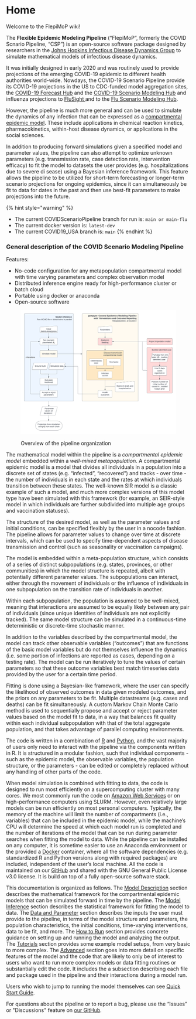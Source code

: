 # Home

Welcome to the FlepiMoP wiki!

The **Flexible Epidemic Modeling Pipeline** (“FlepiMoP”, formerly the COVID Scnario Pipeline, “CSP”) is an open-source software package designed by researchers in the [Johns Hopkins Infectious Disease Dynamics Group](http://www.iddynamics.jhsph.edu/) to simulate mathematical models of infectious disease dynamics.&#x20;

It was initially designed in early 2020 and was routinely used to provide projections of the emerging COVID-19 epidemic to different health authorities world-wide. Nowdays, the COVID-19 Scenario Pipeline provide its COVID-19 projections in the US to CDC-funded model aggregation sites, the [COVID-19 Forecast Hub](https://covid19forecasthub.org/) and the [COVID-19 Scenario Modeling Hub](https://covid19scenariomodelinghub.org/) and influenza projections to [FluSight ](https://www.cdc.gov/flu/weekly/flusight/index.html)and to the [Flu Scenario Modeling Hub](https://fluscenariomodelinghub.org).

However, the pipeline is much more general and can be used to simulate the dynamics of any infection that can be expressed as a [compartmental epidemic model](https://en.wikipedia.org/wiki/Compartmental\_models\_in\_epidemiology). These include applications in chemical reaction kinetics, pharmacokinetics, within-host disease dynamics, or applications in the social sciences.

In addition to producing forward simulations given a specified model and parameter values, the pipeline can also attempt to optimize unknown parameters (e.g. transmission rate, case detection rate, intervention  efficacy) to fit the model to datasets the user provides (e.g. hospitalizations due to severe di sease) using a Bayesian inference framework. This feature allows the pipeline to be utilized for short-term forecasting or longer-term scenario projections for ongoing epidemics, since it can simultaneously be fit to data for dates in the past and then use best-fit parameters to make projections into the future.&#x20;

{% hint style="warning" %}
* The current COVIDScenarioPipeline branch for run is: `main or main-flu`
* The current docker version is: `latest-dev`
* The current COVID19\_USA branch is: `main`
{% endhint %}

### General description of the COVID Scenario Modeling Pipeline

Features:

* No-code configuration for any metapopulation compartmental model with time varying parameters and complex observation model
* Distributed inference engine ready for high-performance cluster or batch cloud
* Portable using docker or anaconda
* Open-source software

<figure><img src=".gitbook/assets/CSP Overview (1).png" alt=""><figcaption><p>Overview of the pipeline organization</p></figcaption></figure>

The mathematical model within the pipeline is a _compartmental epidemic model_ embedded within a _well-mixed metapopulation_. A compartmental epidemic model is a model that divides all individuals in a population into a discrete set of states (e.g. “infected”, “recovered”) and tracks - over time - the number of individuals in each state and the rates at which individuals transition between these states. The well-known SIR model is a classic example of such a model, and much more complex versions of this model type have been simulated with this framework (for example, an SEIR-style model in which individuals are further subdivided into multiple age groups and vaccination statuses).&#x20;

The structure of the desired model, as well as the parameter values and initial conditions, can be specified flexibly by the user in a nocode fashion. The pipeline allows for parameter values to change over time at discrete intervals, which can be used to specify time-dependent aspects of disease transmission and control (such as seasonality or vaccination campaigns).

The model is embedded within a meta-population structure, which consists of a series of distinct subpopulations (e.g. states, provinces, or other communities) in which the model structure is repeated, albeit with potentially different parameter values. The subpopulations can interact, either through the movement of individuals or the influence of individuals in one subpopulation on the transition rate of individuals in another.&#x20;

Within each subpopulation, the population is assumed to be well-mixed, meaning that interactions are assumed to be equally likely between any pair of individuals (since unique identities of individuals are not explicitly tracked). The same model structure can be simulated in a continuous-time deterministic or discrete-time stochastic manner.&#x20;

In addition to the variables described by the compartmental model, the model can track other observable variables (“outcomes”) that are functions of the basic model variables but do not themselves influence the dynamics (i.e. some portion of infections are reported as cases, depending on a testing rate). The model can be run iteratively to tune the values of certain parameters so that these outcome variables best match timeseries data provided by the user for a certain time period.&#x20;

Fitting is done using a Bayesian-like framework, where the user can specify the likelihood of observed outcomes in data given modeled outcomes, and the priors on any parameters to be fit. Multiple datastreams (e.g. cases and deaths) can be fit simultaneously. A custom Markov Chain Monte Carlo method is used to sequentially propose and accept or reject parameter values based on the model fit to data, in a way that balances fit quality within each individual subpopulation with that of the total aggregate population, and that takes advantage of parallel computing environments.

The code is written in a combination of [R](https://www.r-project.org/) and [Python](https://www.python.org/), and the vast majority of users only need to interact with the pipeline via the components written in R. It is structured in a modular fashion, such that individual components - such as the epidemic model, the observable variables, the population structure, or the parameters - can be edited or completely replaced without any handling of other parts of the code.&#x20;

When model simulation is combined with fitting to data, the code is designed to run most efficiently on a supercomputing cluster with many cores. We most commonly run the code on [Amazon Web Services](https://aws.amazon.com/) or on high-performance computers using SLURM. However, even relatively large models can be run efficiently on most personal computers. Typically, the memory of the machine will limit the number of compartments (i.e., variables) that can be included in the epidemic model, while the machine’s CPU will determine the speed at which each model run is completed and the number of iterations of the model that can be run during parameter searches when fitting the model to data. While the pipeline can be installed on any computer, it is sometime easier to use an Anaconda environment or the provided a [Docker](https://www.docker.com/) container, where all the software dependencies (e.g. standardized R and Python versions along with required packages) are included, independent of the user’s local machine. All the code is maintained on our [GitHub](https://github.com/HopkinsIDD/COVIDScenarioPipeline) and shared with the GNU General Public License v3.0 license. It is build on top of a fully open-source software stack.

This documentation is organized as follows. The [Model Description](model-of-disease-transmission-+-observation/model-description.md) section describes the mathematical framework for the compartmental epidemic models that can be simulated forward in time by the pipeline. The [Model Inference](model-inference/inference-description.md) section describes the statistical framework for fitting the model to data. The [Data and Parameter](broken-reference) section describes the inputs the user must provide to the pipeline, in terms of the model structure and parameters, the population characteristics, the initial conditions, time-varying interventions, data to be fit, and more. The [How to Run](how-to/how-to-run/) section provides concrete guidance on setting up and running the model and analyzing the output. The [Tutorials](how-to/tutorials.md) section provides some example model setups, from very basic to more complex. The [Advanced](broken-reference) section goes into more detail on specific features of the model and the code that are likely to only be of interest to users who want to run more complex models or data fitting routines or substantially edit the code. It includes the a subsection describing each file and package used in the pipeline and their interactions during a model run.

Users who wish to jump to running the model themselves can see [Quick Start Guide](how-to/how-to-run/quick-start-guide.md).

For questions about the pipeline or to report a bug, please use the “Issues” or "Discussions" feature on [our GitHub](https://github.com/HopkinsIDD/COVIDScenarioPipeline).

